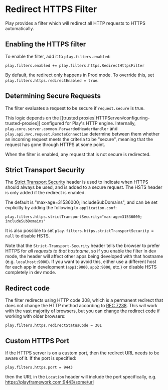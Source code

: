 <!--- Copyright (C) 2009-2018 Lightbend Inc. <https://www.lightbend.com> -->
# Redirect HTTPS Filter

Play provides a filter which will redirect all HTTP requests to HTTPS automatically.

## Enabling the HTTPS filter

To enable the filter, add it to `play.filters.enabled`:

```
play.filters.enabled += play.filters.https.RedirectHttpsFilter
```

By default, the redirect only happens in Prod mode. To override this, set `play.filters.https.redirectEnabled = true`.

## Determining Secure Requests

The filter evaluates a request to be secure if `request.secure` is true.

This logic depends on the [[trusted proxies|HTTPServer#configuring-trusted-proxies]] configured for Play's HTTP engine. Internally, `play.core.server.common.ForwardedHeaderHandler` and `play.api.mvc.request.RemoteConnection` determine between them whether an incoming request meets the criteria to be "secure", meaning that the request has gone through HTTPS at some point.

When the filter is enabled, any request that is not secure is redirected.

## Strict Transport Security

The [Strict Transport Security](https://en.wikipedia.org/wiki/HTTP_Strict_Transport_Security) header is used to indicate when HTTPS should always be used, and is added to a secure request. The HSTS header is only added if the redirect is enabled.

The default is "max-age=31536000; includeSubDomains", and can be set explicitly by adding the following to `application.conf`:

```
play.filters.https.strictTransportSecurity="max-age=31536000; includeSubDomains"
```

It is also possible to set `play.filters.https.strictTransportSecurity = null` to disable HSTS.

Note that the `Strict-Transport-Security` header tells the browser to prefer HTTPS for *all requests to that hostname*, so if you enable the filter in dev mode, the header will affect other apps being developed with that hostname (e.g. `localhost:9000`). If you want to avoid this, either use a different host for each app in development (`app1:9000`, `app2:9000`, etc.) or disable HSTS completely in dev mode.

## Redirect code

The filter redirects using HTTP code 308, which is a permanent redirect that does not change the HTTP method according to [RFC 7238](https://tools.ietf.org/html/rfc7238).  This will work with the vast majority of browsers, but you can change the redirect code if working with older browsers:

```
play.filters.https.redirectStatusCode = 301
```

## Custom HTTPS Port

If the HTTPS server is on a custom port, then the redirect URL needs to be aware of it.  If the port is specified:

```
play.filters.https.port = 9443
```

then the URL in the `Location` header will include the port specifically, e.g. https://playframework.com:9443/some/url

